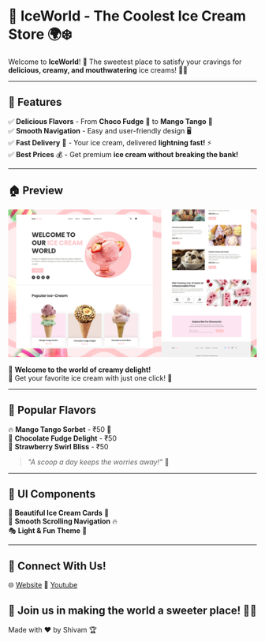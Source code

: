 # 🍦 IceWorld - The Coolest Ice Cream Store 🌍❄️

Welcome to **IceWorld**! 🎉 The sweetest place to satisfy your cravings for **delicious, creamy, and mouthwatering** ice creams! 🍨✨ 

---

## 🚀 Features
✅ **Delicious Flavors** - From **Choco Fudge** 🍫 to **Mango Tango** 🥭  
✅ **Smooth Navigation** - Easy and user-friendly design 🖥️  
✅ **Fast Delivery** 🚚 - Your ice cream, delivered **lightning fast!** ⚡  
✅ **Best Prices** 💰 - Get premium **ice cream without breaking the bank!**  

---

## 🏠 Preview
![IceWorld Preview](preview.png)  

💖 **Welcome to the world of creamy delight!**  
🍦 Get your favorite ice cream with just one click! 🛒  

---

## 📌 Popular Flavors
🔥 **Mango Tango Sorbet** - ₹50 🥭  
🍫 **Chocolate Fudge Delight** - ₹50  
🍓 **Strawberry Swirl Bliss** - ₹50  

> _"A scoop a day keeps the worries away!"_ 🤩

---

## 🎨 UI Components
🎨 **Beautiful Ice Cream Cards** 🍦  
📜 **Smooth Scrolling Navigation** 🔥  
🎭 **Light & Fun Theme** 🌈  

---

## 🔗 Connect With Us!
🌐 [Website](https://portfolio08shivam.netlify.app/)
📸 [Youtube](https://www.youtube.com/@ValiCodeLab)

## 🚀 Join us in making the world a sweeter place! 🍨💙
Made with ❤️ by Shivam 🏆
